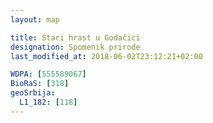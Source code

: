 ```yaml
---
layout: map

title: Stari hrast u Godačici
designation: Spomenik prirode
last_modified_at: 2018-06-02T23:12:21+02:00

WDPA: [555589067]
BioRaS: [318]
geoSrbija:
  L1_182: [118]
---
```

